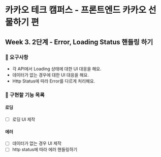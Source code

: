 # 카카오 테크 캠퍼스 - 프론트엔드 카카오 선물하기 편

## Week 3. 2단계 - Error, Loading Status 핸들링 하기

### 📝 요구사항

- 각 API에서 Loading 상태에 대한 UI 대응을 해요.
- 데이터가 없는 경우에 대한 UI 대응을 해요.
- Http Status에 따라 Error를 다르게 처리해요.

### 🚀 구현할 기능 목록

#### 로딩

- [ ] 로딩 UI 제작

#### 에러

- [ ] 데이터가 없는 경우 UI 제작
- [ ] http status에 따라 에러 핸들링하기
